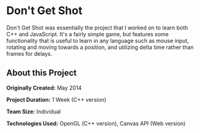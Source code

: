 # Don't Get Shot

Don't Get Shot was essentially the project that I worked on to learn both C++ and JavaScript. It's a fairly simple game, but features some functionality that is useful to learn in any language such as mouse input, rotating and moving towards a position, and utilizing delta time rather than frames for delays.

## About this Project

**Originally Created:** May 2014

**Project Duration:** 1 Week (C++ version)

**Team Size:** Individual

**Technologies Used:** OpenGL (C++ version), Canvas API (Web version)
